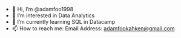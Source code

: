 - 👋 Hi, I’m @adamfoo1998
- 👀 I’m interested in Data Analytics
- 🌱 I’m currently learning SQL in Datacamp
- 📫 How to reach me: Email Address: adamfookahken@gmail.com

<!---
adamfoo1998/adamfoo1998 is a ✨ special ✨ repository because its `README.md` (this file) appears on your GitHub profile.
You can click the Preview link to take a look at your changes.
--->
